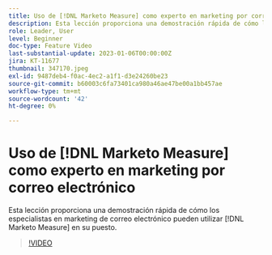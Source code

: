 ```yaml
---
title: Uso de [!DNL Marketo Measure] como experto en marketing por correo electrónico
description: Esta lección proporciona una demostración rápida de cómo los especialistas en marketing de correo electrónico pueden utilizar [!DNL Marketo Measure] en su puesto.
role: Leader, User
level: Beginner
doc-type: Feature Video
last-substantial-update: 2023-01-06T00:00:00Z
jira: KT-11677
thumbnail: 347170.jpeg
exl-id: 9487deb4-f0ac-4ec2-a1f1-d3e24260be23
source-git-commit: b60003c6fa73401ca980a46ae47be00a1bb457ae
workflow-type: tm+mt
source-wordcount: '42'
ht-degree: 0%

---
```


# Uso de [!DNL Marketo Measure] como experto en marketing por correo electrónico

Esta lección proporciona una demostración rápida de cómo los especialistas en marketing de correo electrónico pueden utilizar [!DNL Marketo Measure] en su puesto.

>[!VIDEO](https://video.tv.adobe.com/v/347170/?quality=12&learn=on)
